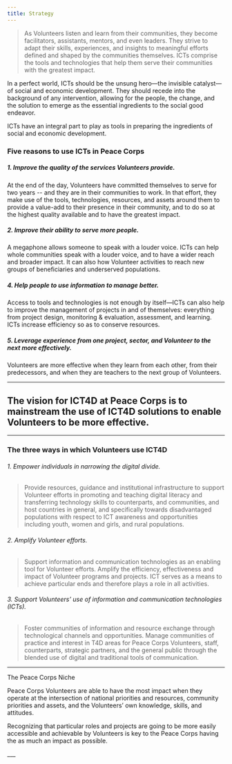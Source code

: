 ```yaml
---
title: Strategy
---
```


> As Volunteers listen and learn from their communities, they become facilitators, assistants, mentors, and even leaders. They strive to adapt their skills, experiences, and insights to meaningful efforts defined and shaped by the communities themselves. ICTs comprise the tools and technologies that help them serve their communities with the greatest impact.

In a perfect world, ICTs should be the unsung hero—the invisible catalyst—of social and economic development. They should recede into the background of any intervention, allowing for the people, the change, and the solution to emerge as the essential ingredients to the social good endeavor. 

ICTs have an integral part to play as tools in preparing the ingredients of social and economic development.

### Five reasons to use ICTs in Peace Corps

##### 1. Improve the quality of the services Volunteers provide.

At the end of the day, Volunteers have committed themselves to serve for two years -- and they are in their communities to work. In that effort, they make use of the tools, technologies, resources, and assets around them to provide a value-add to their presence in their community, and to do so at the highest quality available and to have the greatest impact.

##### 2. Improve their ability to serve more people.

A megaphone allows someone to speak with a louder voice. ICTs can help whole communities speak with a louder voice, and to have a wider reach and broader impact. It can also how Volunteer activities to reach new groups of beneficiaries and underserved populations.

##### 4. Help people to use information to manage better.

Access to tools and technologies is not enough by itself—ICTs can also help to improve the management of projects in and of themselves: everything from project design, monitoring & evaluation, assessment, and learning. ICTs increase efficiency so as to conserve resources.

##### 5. Leverage experience from one project, sector, and Volunteer to the next more effectively.

Volunteers are more effective when they learn from each other, from their predecessors, and when they are teachers to the next group of Volunteers.

___



## The vision for ICT4D at Peace Corps is to mainstream the use of ICT4D solutions to enable Volunteers to be more effective.


___



### The three ways in which Volunteers use ICT4D

###### 1. Empower individuals in narrowing the digital divide.

> Provide resources, guidance and institutional infrastructure to support Volunteer efforts in promoting and teaching digital literacy and transferring technology skills to counterparts, and communities, and host countries in general, and specifically towards disadvantaged populations with respect to ICT awareness and opportunities including youth, women and girls, and rural populations.

###### 2. Amplify Volunteer efforts.

> Support information and communication technologies as an enabling tool for Volunteer efforts. Amplify the efficiency, effectiveness and impact of Volunteer programs and projects. ICT serves as a means to achieve particular ends and therefore plays a role in all activities.

###### 3. Support Volunteers’ use of information and communication technologies (ICTs).

> Foster communities of information and resource exchange through technological channels and opportunities. Manage communities of practice and interest in T4D areas for Peace Corps Volunteers, staff, counterparts, strategic partners, and the general public through the blended use of digital and traditional tools of communication.



___

<div class="note">

The Peace Corps Niche

Peace Corps Volunteers are able to have the most impact when they operate at the intersection of national priorities and resources, community priorities and assets, and the Volunteers’ own knowledge, skills, and attitudes.

Recognizing that particular roles and projects are going to be more easily accessible and achievable by Volunteers is key to the Peace Corps having the as much an impact as possible.

</div>
___

